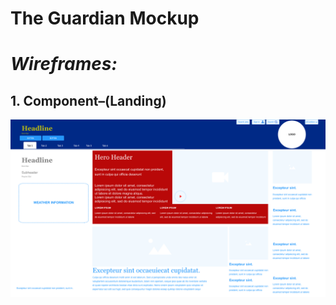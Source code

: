 # The Guardian Mockup

# _Wireframes:_

## 1. Component–(Landing)

![1. Component–(Landing)](<https://github.com/daler-bobojanov/the_guardian_mockup/blob/master/wireframe/The_Guardian_(Landing%20Page).png>)
